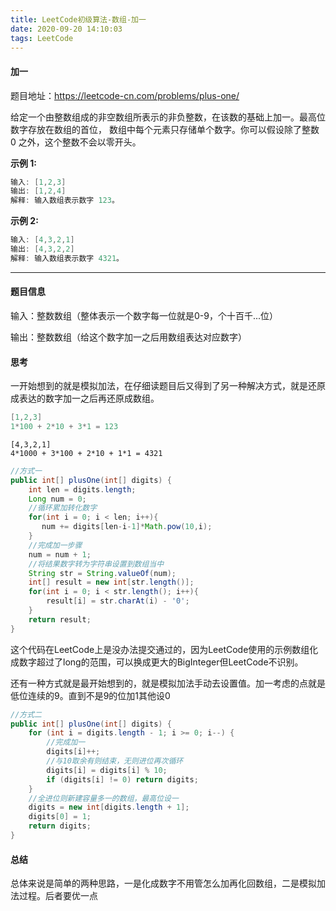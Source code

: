 ```yaml
---
title: LeetCode初级算法-数组-加一
date: 2020-09-20 14:10:03
tags: LeetCode
---
```


#### 加一

题目地址：https://leetcode-cn.com/problems/plus-one/

给定一个由整数组成的非空数组所表示的非负整数，在该数的基础上加一。最高位数字存放在数组的首位， 数组中每个元素只存储单个数字。你可以假设除了整数 0 之外，这个整数不会以零开头。<!--more-->

**示例 1:**

```java
输入: [1,2,3]
输出: [1,2,4]
解释: 输入数组表示数字 123。
```

**示例 2:**

```java
输入: [4,3,2,1]
输出: [4,3,2,2]
解释: 输入数组表示数字 4321。
```



---

#### 题目信息

输入：整数数组（整体表示一个数字每一位就是0-9，个十百千...位）

输出：整数数组（给这个数字加一之后用数组表达对应数字）

#### 思考

一开始想到的就是模拟加法，在仔细读题目后又得到了另一种解决方式，就是还原成表达的数字加一之后再还原成数组。

```java
[1,2,3]
1*100 + 2*10 + 3*1 = 123
```

```
[4,3,2,1]
4*1000 + 3*100 + 2*10 + 1*1 = 4321
```

```java
//方式一
public int[] plusOne(int[] digits) {
	int len = digits.length;
    Long num = 0;
    //循环累加转化数字
    for(int i = 0; i < len; i++){
       num += digits[len-i-1]*Math.pow(10,i);
    }
    //完成加一步骤
    num = num + 1;
    //将结果数字转为字符串设置到数组当中
    String str = String.valueOf(num);
    int[] result = new int[str.length()];
    for(int i = 0; i < str.length(); i++){
        result[i] = str.charAt(i) - '0';
    }
    return result;
}
```

这个代码在LeetCode上是没办法提交通过的，因为LeetCode使用的示例数组化成数字超过了long的范围，可以换成更大的BigInteger但LeetCode不识别。

还有一种方式就是最开始想到的，就是模拟加法手动去设置值。加一考虑的点就是低位连续的9。直到不是9的位加1其他设0

```java
//方式二
public int[] plusOne(int[] digits) {
    for (int i = digits.length - 1; i >= 0; i--) {
        //完成加一
        digits[i]++;
        //与10取余有则结束，无则进位再次循环
        digits[i] = digits[i] % 10;
        if (digits[i] != 0) return digits;
    }
    //全进位则新建容量多一的数组，最高位设一
    digits = new int[digits.length + 1];
    digits[0] = 1;
    return digits;
}
```

#### 总结

总体来说是简单的两种思路，一是化成数字不用管怎么加再化回数组，二是模拟加法过程。后者要优一点